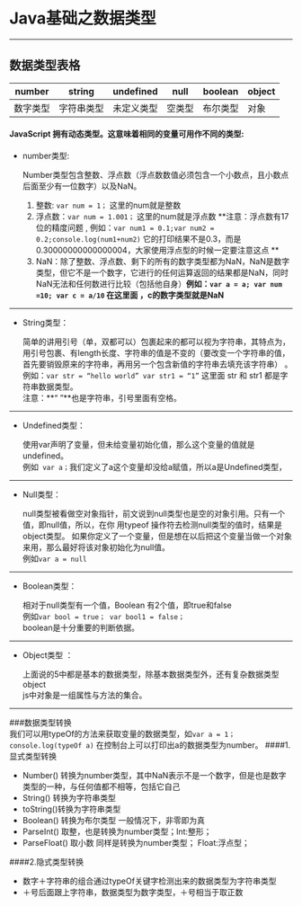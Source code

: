 # Java基础之数据类型
***
## 数据类型表格
 | number | string | undefined | null | boolean| object|
 | ------ | ------ | --------- | -----| -------|----|
 | 数字类型 | 字符串类型| 未定义类型 | 空类型 | 布尔类型 | 对象 | 
  
#### JavaScript 拥有动态类型。这意味着相同的变量可用作不同的类型: 
  
* number类型:

	 Number类型包含整数、浮点数（浮点数数值必须包含一个小数点，且小数点后面至少有一位数字）以及NaN。
	
	1. 整数: `var num = 1；` 这里的num就是整数 
	2. 浮点数：`var num = 1.001；` 这里的num就是浮点数 **注意：浮点数有17位的精度问题 ,	例如：`var num1 = 0.1;var num2 = 0.2;console.log(num1+num2)` 它的打印结果不是0.3，而是0.30000000000000004，大家使用浮点型的时候一定要注意这点 **
	3. NaN：除了整数、浮点数、剩下的所有的数字类型都为NaN，NaN是数字类型，但它不是一个数字，它进行的任何运算返回的结果都是NaN，同时NaN无法和任何数进行比较（包括他自身）**例如：`var a = a; var num =10; var c = a/10` 在这里面 ，c的数字类型就是NaN** 
*** 
	
* String类型：  

	简单的讲用引号（单，双都可以）包裹起来的都可以视为字符串，其特点为，用引号包裹、有length长度、字符串的值是不变的（要改变一个字符串的值，首先要销毁原来的字符串，再用另一个包含新值的字符串去填充该字符串） 。  
	例如：`var str = “hello world” var str1 = “1”`
	这里面 str 和 str1 都是字符串数据类型。	
	注意：**“ ”**也是字符串，引号里面有空格。
***
* Undefined类型：
	
	使用var声明了变量，但未给变量初始化值，那么这个变量的值就是undefined。  
	例如` var a；`我们定义了a这个变量却没给a赋值，所以a是Undefined类型，
***
* Null类型：   

  null类型被看做空对象指针，前文说到null类型也是空的对象引用。只有一个值，即null值，所以，在你 用typeof 操作符去检测null类型的值时，结果是object类型。
如果你定义了一个变量，但是想在以后把这个变量当做一个对象来用，那么最好将该对象初始化为null值。  
 例如`var a = null` 


***
* Boolean类型：  
 
 	相对于null类型有一个值，Boolean 有2个值，即true和false  
 	例如`var bool = true； var bool1 = false；`  
 	boolean是十分重要的判断依据。
 ***
 * Object类型 ： 
 
 	上面说的5中都是基本的数据类型，除基本数据类型外，还有复杂数据类型object  
	js中对象是一组属性与方法的集合。 
***

   
###数据类型转换  
我们可以用typeOf的方法来获取变量的数据类型，如`var a = 1；console.log(typeOf a)`
在控制台上可以打印出a的数据类型为number。
####1.显式类型转换  
* Number() 转换为number类型，其中NaN表示不是一个数字，但是也是数字类型的一种，与任何值都不相等，包括它自己
*  String() 转换为字符串类型
*  toString()转换为字符串类型
*  Boolean() 转换为布尔类型 一般情况下，非零即为真
*  ParseInt() 取整，也是转换为number类型；Int:整形；
*  ParseFloat() 取小数 同样是转换为number类型； Float:浮点型；

####2.隐式类型转换  
* 数字＋字符串的组合通过typeOf关键字检测出来的数据类型为字符串类型
* ＋号后面跟上字符串，数据类型为数字类型，＋号相当于取正数  
 	
	

 
